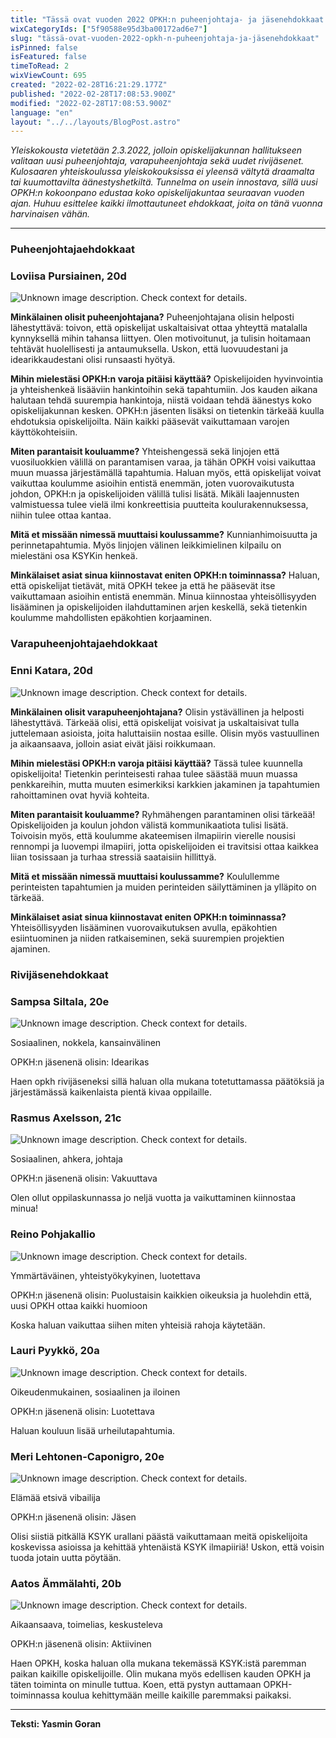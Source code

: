 ```yaml
---
title: "Tässä ovat vuoden 2022 OPKH:n puheenjohtaja- ja jäsenehdokkaat!"
wixCategoryIds: ["5f90588e95d3ba00172ad6e7"]
slug: "tässä-ovat-vuoden-2022-opkh-n-puheenjohtaja-ja-jäsenehdokkaat"
isPinned: false
isFeatured: false
timeToRead: 2
wixViewCount: 695
created: "2022-02-28T16:21:29.177Z"
published: "2022-02-28T17:08:53.900Z"
modified: "2022-02-28T17:08:53.900Z"
language: "en"
layout: "../../layouts/BlogPost.astro"
---
```


*Yleiskokousta vietetään 2.3.2022, jolloin opiskelijakunnan hallitukseen valitaan uusi puheenjohtaja, varapuheenjohtaja sekä uudet rivijäsenet. Kulosaaren yhteiskoulussa yleiskokouksissa ei yleensä vältytä draamalta tai kuumottavilta äänestyshetkiltä. Tunnelma on usein innostava, sillä uusi OPKH:n kokoonpano edustaa koko opiskelijakuntaa seuraavan vuoden ajan. Huhuu esittelee kaikki ilmottautuneet ehdokkaat, joita on tänä vuonna harvinaisen vähän.*

---

### Puheenjohtajaehdokkaat


### Loviisa Pursiainen, 20d


![Unknown image description. Check context for details.](https://static.wixstatic.com/media/abd5f5_a6f410eaed03465b94f545cc7db4ffae~mv2.png) <!-- Original name: LoviisaPursiainen.heic -->


**Minkälainen olisit puheenjohtajana?**
Puheenjohtajana olisin helposti lähestyttävä: toivon, että opiskelijat uskaltaisivat ottaa yhteyttä matalalla kynnyksellä mihin tahansa liittyen. Olen motivoitunut, ja tulisin hoitamaan tehtävät huolellisesti ja antaumuksella. Uskon, että luovuudestani ja idearikkaudestani olisi runsaasti hyötyä.

**Mihin mielestäsi OPKH:n varoja pitäisi käyttää?**
Opiskelijoiden hyvinvointia ja yhteishenkeä lisääviin hankintoihin sekä tapahtumiin. Jos kauden aikana halutaan tehdä suurempia hankintoja, niistä voidaan tehdä äänestys koko opiskelijakunnan kesken. OPKH:n jäsenten lisäksi on tietenkin tärkeää kuulla ehdotuksia opiskelijoilta. Näin kaikki pääsevät vaikuttamaan varojen käyttökohteisiin. 

**Miten parantaisit kouluamme?**
Yhteishengessä sekä linjojen että vuosiluokkien välillä on parantamisen varaa, ja tähän OPKH voisi vaikuttaa muun muassa järjestämällä tapahtumia. Haluan myös, että opiskelijat voivat vaikuttaa koulumme asioihin entistä enemmän, joten vuorovaikutusta johdon, OPKH:n ja opiskelijoiden välillä tulisi lisätä. Mikäli laajennusten valmistuessa tulee vielä ilmi konkreettisia puutteita koulurakennuksessa, niihin tulee ottaa kantaa. 

**Mitä et missään nimessä muuttaisi koulussamme?**
Kunnianhimoisuutta ja perinnetapahtumia. Myös linjojen välinen leikkimielinen kilpailu on mielestäni osa KSYKin henkeä.

**Minkälaiset asiat sinua kiinnostavat eniten OPKH:n toiminnassa?**
Haluan, että opiskelijat tietävät, mitä OPKH tekee ja että he pääsevät itse vaikuttamaan asioihin entistä enemmän. Minua kiinnostaa yhteisöllisyyden lisääminen ja opiskelijoiden ilahduttaminen arjen keskellä, sekä tietenkin koulumme mahdollisten epäkohtien korjaaminen.


### Varapuheenjohtajaehdokkaat


### Enni Katara, 20d

![Unknown image description. Check context for details.](https://static.wixstatic.com/media/abd5f5_68a065c4d36940828387c1ab55ea6955~mv2.jpg) <!-- Original name: EnniKatara.jpg -->


**Minkälainen olisit varapuheenjohtajana?**
Olisin ystävällinen ja helposti lähestyttävä. Tärkeää olisi, että opiskelijat voisivat ja uskaltaisivat tulla juttelemaan asioista, joita haluttaisiin nostaa esille. Olisin myös vastuullinen ja aikaansaava, jolloin asiat eivät jäisi roikkumaan.

**Mihin mielestäsi OPKH:n varoja pitäisi käyttää?**
Tässä tulee kuunnella opiskelijoita! Tietenkin perinteisesti rahaa tulee säästää muun muassa penkkareihin, mutta muuten esimerkiksi karkkien jakaminen ja tapahtumien rahoittaminen ovat hyviä kohteita. 

**Miten parantaisit kouluamme?**
Ryhmähengen parantaminen olisi tärkeää! Opiskelijoiden ja koulun johdon välistä kommunikaatiota tulisi lisätä. Toivoisin myös, että koulumme akateemisen ilmapiirin vierelle nousisi rennompi ja luovempi ilmapiiri, jotta opiskelijoiden ei travitsisi ottaa kaikkea liian tosissaan ja turhaa stressiä saataisiin hillittyä. 

**Mitä et missään nimessä muuttaisi koulussamme?**
Koulullemme perinteisten tapahtumien ja muiden perinteiden säilyttäminen ja ylläpito on tärkeää. 

**Minkälaiset asiat sinua kiinnostavat eniten OPKH:n toiminnassa?**
Yhteisöllisyyden lisääminen vuorovaikutuksen avulla, epäkohtien esiintuominen ja niiden ratkaiseminen, sekä suurempien projektien ajaminen. 


### Rivijäsenehdokkaat


### Sampsa Siltala, 20e

![Unknown image description. Check context for details.](https://static.wixstatic.com/media/abd5f5_b30f430c7c9f4d33a75e382d0dc05505~mv2.jpeg) <!-- Original name: SampsaSiltala.jpeg -->


Sosiaalinen, nokkela, kansainvälinen

OPKH:n jäsenenä olisin: Idearikas

Haen opkh rivijäseneksi sillä haluan olla mukana totetuttamassa päätöksiä ja järjestämässä kaikenlaista pientä kivaa oppilaille.


### Rasmus Axelsson, 21c

![Unknown image description. Check context for details.](https://static.wixstatic.com/media/abd5f5_ab553ec736e54fe9aa59792358383530~mv2.jpg) <!-- Original name: rasmus1_opkh.jpg -->


Sosiaalinen, ahkera, johtaja

OPKH:n jäsenenä olisin: Vakuuttava

Olen ollut oppilaskunnassa jo neljä vuotta ja vaikuttaminen kiinnostaa minua! 


### Reino Pohjakallio

![Unknown image description. Check context for details.](https://static.wixstatic.com/media/abd5f5_4f61ce9f38f744998b1f242e7f825df0~mv2.jpg) <!-- Original name: reino_opkh 2.jpg -->


Ymmärtäväinen, yhteistyökykyinen, luotettava

OPKH:n jäsenenä olisin: Puolustaisin kaikkien oikeuksia ja huolehdin että, uusi OPKH ottaa kaikki huomioon

Koska haluan vaikuttaa siihen miten yhteisiä rahoja käytetään.


### Lauri Pyykkö, 20a

![Unknown image description. Check context for details.](https://static.wixstatic.com/media/abd5f5_d9b0d558840a456f8e5035a6def1181d~mv2.jpeg) <!-- Original name: LauriPyykkö.jpeg -->


Oikeudenmukainen, sosiaalinen ja iloinen

OPKH:n jäsenenä olisin: Luotettava

Haluan kouluun lisää urheilutapahtumia.


### Meri Lehtonen-Caponigro, 20e

![Unknown image description. Check context for details.](https://static.wixstatic.com/media/abd5f5_258176ab944e4d21a7ac4f5b7586ffb1~mv2.jpeg) <!-- Original name: MeriLehtonen-Caponigro.jpeg -->


Elämää etsivä vibailija

OPKH:n jäsenenä olisin: Jäsen

Olisi siistiä pitkällä KSYK urallani päästä vaikuttamaan meitä opiskelijoita koskevissa asioissa ja kehittää yhtenäistä KSYK ilmapiiriä! Uskon, että voisin tuoda jotain uutta pöytään.


### Aatos Ämmälahti, 20b
![Unknown image description. Check context for details.](https://static.wixstatic.com/media/abd5f5_5e60e368583c46d5bbfb106da4f10add~mv2.jpeg) <!-- Original name: AatosÄmmälahti.jpeg -->


Aikaansaava, toimelias, keskusteleva

OPKH:n jäsenenä olisin: Aktiivinen

Haen OPKH, koska haluan olla mukana tekemässä KSYK:istä paremman paikan kaikille opiskelijoille. Olin mukana myös edellisen kauden OPKH ja täten toiminta on minulle tuttua. Koen, että pystyn auttamaan  OPKH-toiminnassa koulua kehittymään meille kaikille paremmaksi paikaksi.

---

**Teksti: Yasmin Goran**



